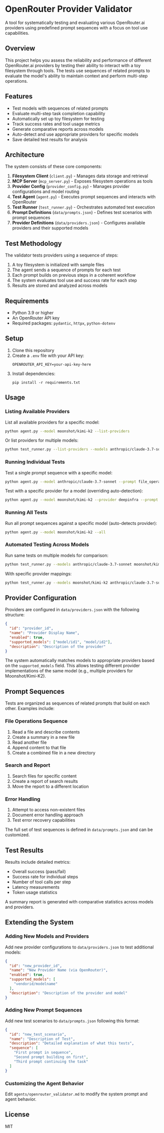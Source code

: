 # OpenRouter Provider Validator

A tool for systematically testing and evaluating various OpenRouter.ai providers using predefined prompt sequences with a focus on tool use capabilities.

## Overview

This project helps you assess the reliability and performance of different OpenRouter.ai providers by testing their ability to interact with a toy filesystem through tools. The tests use sequences of related prompts to evaluate the model's ability to maintain context and perform multi-step operations.

## Features

- Test models with sequences of related prompts
- Evaluate multi-step task completion capability
- Automatically set up toy filesystem for testing
- Track success rates and tool usage metrics
- Generate comparative reports across models
- Auto-detect and use appropriate providers for specific models
- Save detailed test results for analysis

## Architecture

The system consists of these core components:

1. **Filesystem Client** (`client.py`) - Manages data storage and retrieval
2. **MCP Server** (`mcp_server.py`) - Exposes filesystem operations as tools
3. **Provider Config** (`provider_config.py`) - Manages provider configurations and model routing
4. **Test Agent** (`agent.py`) - Executes prompt sequences and interacts with OpenRouter
5. **Test Runner** (`test_runner.py`) - Orchestrates automated test execution
6. **Prompt Definitions** (`data/prompts.json`) - Defines test scenarios with prompt sequences
7. **Provider Definitions** (`data/providers.json`) - Configures available providers and their supported models

## Test Methodology

The validator tests providers using a sequence of steps:

1. A toy filesystem is initialized with sample files
2. The agent sends a sequence of prompts for each test
3. Each prompt builds on previous steps in a coherent workflow
4. The system evaluates tool use and success rate for each step
5. Results are stored and analyzed across models

## Requirements

- Python 3.9 or higher
- An OpenRouter API key
- Required packages: `pydantic`, `httpx`, `python-dotenv`

## Setup

1. Clone this repository
2. Create a `.env` file with your API key:
   ```
   OPENROUTER_API_KEY=your-api-key-here
   ```
3. Install dependencies:
   ```
   pip install -r requirements.txt
   ```

## Usage

### Listing Available Providers

List all available providers for a specific model:

```bash
python agent.py --model moonshot/kimi-k2 --list-providers
```

Or list providers for multiple models:

```bash
python test_runner.py --list-providers --models anthropic/claude-3.7-sonnet moonshot/kimi-k2
```

### Running Individual Tests

Test a single prompt sequence with a specific model:

```bash
python agent.py --model anthropic/claude-3.7-sonnet --prompt file_operations_sequence
```

Test with a specific provider for a model (overriding auto-detection):

```bash
python agent.py --model moonshot/kimi-k2 --provider deepinfra --prompt file_operations_sequence
```

### Running All Tests

Run all prompt sequences against a specific model (auto-detects provider):

```bash
python agent.py --model moonshot/kimi-k2 --all
```

### Automated Testing Across Models

Run same tests on multiple models for comparison:

```bash
python test_runner.py --models anthropic/claude-3.7-sonnet moonshot/kimi-k2
```

With specific provider mappings:

```bash
python test_runner.py --models moonshot/kimi-k2 anthropic/claude-3.7-sonnet --providers "moonshot/kimi-k2:fireworks" "anthropic/claude-3.7-sonnet:anthropic"
```

## Provider Configuration

Providers are configured in `data/providers.json` with the following structure:

```json
{
  "id": "provider_id",
  "name": "Provider Display Name",
  "enabled": true,
  "supported_models": ["model/id1", "model/id2"],
  "description": "Description of the provider"
}
```

The system automatically matches models to appropriate providers based on the `supported_models` field. This allows testing different provider implementations of the same model (e.g., multiple providers for Moonshot/Kimi-K2).

## Prompt Sequences

Tests are organized as sequences of related prompts that build on each other. Examples include:

### File Operations Sequence
1. Read a file and describe contents
2. Create a summary in a new file
3. Read another file
4. Append content to that file
5. Create a combined file in a new directory

### Search and Report
1. Search files for specific content
2. Create a report of search results
3. Move the report to a different location

### Error Handling
1. Attempt to access non-existent files
2. Document error handling approach
3. Test error recovery capabilities

The full set of test sequences is defined in `data/prompts.json` and can be customized.

## Test Results

Results include detailed metrics:

- Overall success (pass/fail)
- Success rate for individual steps
- Number of tool calls per step
- Latency measurements
- Token usage statistics

A summary report is generated with comparative statistics across models and providers.

## Extending the System

### Adding New Models and Providers

Add new provider configurations to `data/providers.json` to test additional models:

```json
{
  "id": "new_provider_id",
  "name": "New Provider Name (via OpenRouter)",
  "enabled": true,
  "supported_models": [
    "vendorid/modelname"
  ],
  "description": "Description of the provider and model"
}
```

### Adding New Prompt Sequences

Add new test scenarios to `data/prompts.json` following this format:

```json
{
  "id": "new_test_scenario",
  "name": "Description of Test",
  "description": "Detailed explanation of what this tests",
  "sequence": [
    "First prompt in sequence",
    "Second prompt building on first",
    "Third prompt continuing the task"  
  ]
}
```

### Customizing the Agent Behavior

Edit `agents/openrouter_validator.md` to modify the system prompt and agent behavior.

## License

MIT
